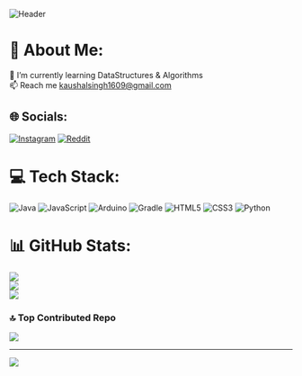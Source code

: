 ![Header](https://github.com/Kaushal-Bhadauriya/Kaushal-Bhadauriya/assets/141384680/f1399623-7c93-4414-878b-913953ddc7c9)

# 💫 About Me:
🌱 I’m currently learning DataStructures & Algorithms<br>📫 Reach me kaushalsingh1609@gmail.com


## 🌐 Socials:
[![Instagram](https://img.shields.io/badge/Instagram-%23E4405F.svg?logo=Instagram&logoColor=white)](https://instagram.com/kussh_hh) [![Reddit](https://img.shields.io/badge/Reddit-%23FF4500.svg?logo=Reddit&logoColor=white)](https://reddit.com/user/soya-samosa) 

# 💻 Tech Stack:
![Java](https://img.shields.io/badge/java-%23ED8B00.svg?style=for-the-badge&logo=openjdk&logoColor=white) ![JavaScript](https://img.shields.io/badge/javascript-%23323330.svg?style=for-the-badge&logo=javascript&logoColor=%23F7DF1E) ![Arduino](https://img.shields.io/badge/-Arduino-00979D?style=for-the-badge&logo=Arduino&logoColor=white) ![Gradle](https://img.shields.io/badge/Gradle-02303A.svg?style=for-the-badge&logo=Gradle&logoColor=white) ![HTML5](https://img.shields.io/badge/html5-%23E34F26.svg?style=for-the-badge&logo=html5&logoColor=white) ![CSS3](https://img.shields.io/badge/css3-%231572B6.svg?style=for-the-badge&logo=css3&logoColor=white) ![Python](https://img.shields.io/badge/python-3670A0?style=for-the-badge&logo=python&logoColor=ffdd54)
# 📊 GitHub Stats:
![](https://github-readme-stats.vercel.app/api?username=Kaushal-Bhadauriya&theme=highcontrast&hide_border=false&include_all_commits=true&count_private=true)<br/>
![](https://github-readme-streak-stats.herokuapp.com/?user=Kaushal-Bhadauriya&theme=highcontrast&hide_border=false)<br/>
![](https://github-readme-stats.vercel.app/api/top-langs/?username=Kaushal-Bhadauriya&theme=highcontrast&hide_border=false&include_all_commits=true&count_private=true&layout=compact)



### 🔝 Top Contributed Repo
![](https://github-contributor-stats.vercel.app/api?username=Kaushal-Bhadauriya&limit=5&theme=highcontrast&combine_all_yearly_contributions=true)


---
[![](https://visitcount.itsvg.in/api?id=Kaushal-Bhadauriya&icon=2&color=0)](https://visitcount.itsvg.in)
